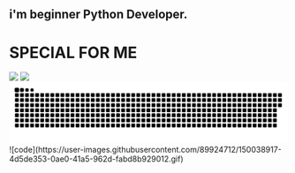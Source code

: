 ## i'm beginner Python Developer.   <h1>SPECIAL FOR ME</h1>
<img src="https://readme-typing-svg.herokuapp.com?size=40&color=FF0000&width=1000&lines=Welcome+To+My+Github">
<img src="https://imgur.com/rilHVxA.png"/>
<a href="https://github.com/YasinNorozzadeh/YasinNorozzadeh"><img alt="Snake animation" src="https://github.com/mikyll/mikyll/blob/output/github-contribution-grid-snake.svg"/></a>
![code](https://user-images.githubusercontent.com/89924712/150038917-4d5de353-0ae0-41a5-962d-fabd8b929012.gif)
